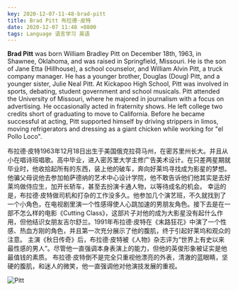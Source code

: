 ```yaml
---
key: 2020-12-07-11-48-brad-pitt
title: Brad Pitt 布拉德·皮特
date: 2020-12-07 11:48 +0800
tags: Language 语言学习 英语
---
```


**Brad Pitt** was born William Bradley Pitt on December 18th, 1963, in Shawnee, Oklahoma, and was raised in Springfield, Missouri. He is the son of Jane Etta (Hillhouse), a school counselor, and William Alvin Pitt, a truck company manager. He has a younger brother, Douglas (Doug) Pitt, and a younger sister, Julie Neal Pitt. At Kickapoo High School, Pitt was involved in sports, debating, student government and school musicals. Pitt attended the University of Missouri, where he majored in journalism with a focus on advertising. He occasionally acted in fraternity shows. He left college two credits short of graduating to move to California. Before he became successful at acting, Pitt supported himself by driving strippers in limos, moving refrigerators and dressing as a giant chicken while working for "el Pollo Loco".

布拉德·皮特1963年12月18日出生于美国俄克拉荷马州，在密苏里州长大。并且从小在唱诗班唱歌。高中毕业，进入密苏里大学主修广告美术设计。在只差两星期就毕业时，他收拾起所有的东西，装上他的破车，奔向好莱坞寻找成为影星的梦想。他骗父母说他去参加帕萨德纳的艺术中心设计学院，他不敢告诉他们他其实是去好莱坞做侍应生，加开长轿车，甚至去扮演卡通人物，以等待成名的机会。 幸运的是，布拉德·皮特做司机和打杂的工作没多久。他参加几个演艺班，不久就找到了一个小角色，在电视剧里演一个性感得使人心跳加速的男朋友角色。接下去是在一部不怎么样的电影《Cutting Class》，这部片子对他的成为大影星没有起什么作用，但他结识女朋友吉尔舒兰。1991年布拉德·皮特在《末路狂花》中演了一个性感、热血方刚的角色，并且第一次充分展示了他的腹肌，终于引起好莱坞和观众的注意。 主演《秋日传奇》后，布拉德·皮特被《人物》杂志评为“世界上有史以来最性感的男人”。尽管他一直强调本身表演上的能力，但他的英俊形象被证实是他最值钱的素质。 布拉德·皮特倒不是完全只重视他漂亮的外表，清澈的蓝眼睛，坚硬的腹肌，和迷人的微笑，他一直强调他对他演技发展的重视。

![Pitt](https://www.cheatsheet.com/wp-content/uploads/2020/01/Brad-Pitt-2.jpg)

<!--more-->
